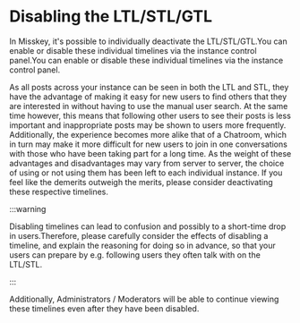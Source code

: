 # Disabling the LTL/STL/GTL

In Misskey, it's possible to individually deactivate the LTL/STL/GTL.You can enable or disable these individual timelines via the instance control panel.You can enable or disable these individual timelines via the instance control panel.

As all posts across your instance can be seen in both the LTL and STL, they have the advantage of making it easy for new users to find others that they are interested in without having to use the manual user search. At the same time however, this means that following other users to see their posts is less important and inappropriate posts may be shown to users more frequently. Additionally, the experience becomes more alike that of a Chatroom, which in turn may make it more difficult for new users to join in one conversations with those who have been taking part for a long time. As the weight of these advantages and disadvantages may vary from server to server, the choice of using or not using them has been left to each individual instance. If you feel like the demerits outweigh the merits, please consider deactivating these respective timelines.

:::warning

Disabling timelines can lead to confusion and possibly to a short-time drop in users.Therefore, please carefully consider the effects of disabling a timeline, and explain the reasoning for doing so in advance, so that your users can prepare by e.g. following users they often talk with on the LTL/STL.

:::

Additionally, Administrators / Moderators will be able to continue viewing these timelines even after they have been disabled.
